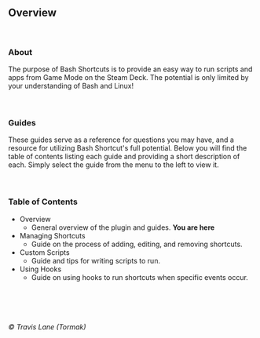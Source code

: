 ## Overview
<br/>

### About
The purpose of Bash Shortcuts is to provide an easy way to run scripts and apps from Game Mode on the Steam Deck. The potential is only limited by your understanding of Bash and Linux!
<br/>
<br/>
<br/>


### Guides
These guides serve as a reference for questions you may have, and a resource for utilizing Bash Shortcut's full potential. Below you will find the table of contents listing each guide and providing a short description of each. Simply select the guide from the menu to the left to view it.
<br/>
<br/>
<br/>

### Table of Contents
* Overview
  * General overview of the plugin and guides. **You are here**
* Managing Shortcuts
  * Guide on the process of adding, editing, and removing shortcuts.
* Custom Scripts
  * Guide and tips for writing scripts to run.
* Using Hooks
  * Guide on using hooks to run shortcuts when specific events occur.
<br/>
<br/>
<br/>

###### © Travis Lane (Tormak)